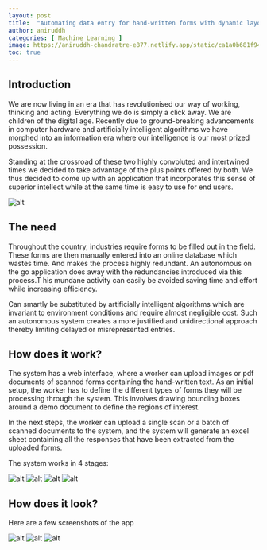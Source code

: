 ```yaml
---
layout: post
title:  "Automating data entry for hand-written forms with dynamic layout - Winning Deepblue Season 3 (2018)"
author: aniruddh
categories: [ Machine Learning ]
image: https://aniruddh-chandratre-e877.netlify.app/static/ca1a0b681f94da524cfde056f8e98ce3/40823/49064931_2871027012923215_6447694476298158080_o--1-.jpg
toc: true
---
```




## Introduction
We are now living in an era that has revolutionised our way of working, thinking and acting. Everything we do is simply a click away. We are children of the digital age. Recently due to  ground-breaking advancements in computer hardware and artificially intelligent algorithms we have morphed into an information era where our intelligence is our most prized possession.

Standing at the crossroad of these two highly convoluted and intertwined times we decided to take advantage of the plus points offered by both. We thus decided to come up with an application that incorporates this sense of superior intellect while at the same time is easy to use for end users.

![alt](https://lh5.googleusercontent.com/DZeUJ2tr2Jqfc9JDxTzZL193Wf1CUFaACRH_mr2UUlmvxqY2hJ8q13YMMh_oi0xnIwHPCUdKiP4S4lkWqEyjraTH_cM20JzOGIOvaYe1-BJV4obVZ3ItprLoSSI2rFMcNl73s-G3vTk)


## The need
Throughout the country, industries require forms to be filled out in the field. These forms are then manually entered into an online database which wastes time. And makes the process highly redundant. An autonomous on the go application does away with the redundancies introduced via this process.T his mundane activity can easily be avoided saving time and effort while increasing efficiency.

Can smartly be substituted by artificially intelligent algorithms which are invariant to environment conditions and require almost negligible cost. Such an autonomous system creates a more justified and unidirectional approach thereby limiting delayed or misrepresented entries.

## How does it work?
The system has a web interface, where a worker can upload images or pdf documents of scanned forms containing the hand-written text. As an initial setup, the worker has to define the different types of forms they will be processing through the system. This involves drawing bounding boxes around a demo document to define the regions of interest. 

In the next steps, the worker can upload a single scan or a batch of scanned documents to the system, and the system will generate an excel sheet containing all the responses that have been extracted from the uploaded forms. 

The system works in 4 stages: 

![alt](https://i.imgur.com/Bpdn6OU.jpg)
![alt](https://i.imgur.com/14qkEd2.jpg)
![alt](https://i.imgur.com/0wrucmb.jpg)
![alt](https://i.imgur.com/Ec7VmqK.jpg)


## How does it look?

Here are a few screenshots of the app

![alt](https://i.imgur.com/5jIwmqV.jpg)
![alt](https://i.imgur.com/4Sxu1BV.jpg)
![alt](https://i.imgur.com/QkjiCkJ.jpg)
